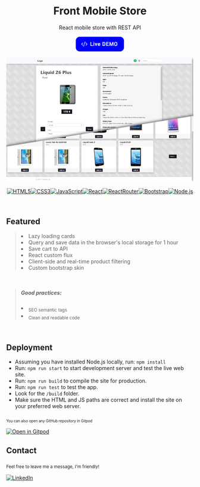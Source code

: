 <h1 align="center">Front Mobile Store</h1>

<p align="center" >
  React mobile store with REST API
</p>
<p align="center" >
  <a href="https://luisaguadovicaria.github.io/front-mobile-store/">
    <img height="44px"  src="https://github.com/LuisAguadoVicaria/LuisAguadoVicaria/raw/main/proyect-images/live-demo-button.png" alt="live-demo" align="center">
  </a>
</p>
<p align="center">
  <img src="https://github.com/LuisAguadoVicaria/LuisAguadoVicaria/raw/main/proyect-images/front-mobile-store.png" alt="front-image" align="center">
</p>
<div align="center">

[![HTML5](https://img.shields.io/badge/HTML5-E34F26?style=for-the-badge&logo=html5&logoColor=white)](https://github.com/alexandresanlim/Badges4-README.md-Profile)[![CSS3](https://img.shields.io/badge/CSS3-1572B6?style=for-the-badge&logo=css3&logoColor=white)](https://github.com/Ileriayo/markdown-badges)[![JavaScript](https://img.shields.io/badge/JavaScript-323330?style=for-the-badge&logo=javascript&logoColor=F7DF1E)]()[![React](https://img.shields.io/badge/React-20232A?style=for-the-badge&logo=react&logoColor=61DAFB)](https://reactjs.org/)[![ReactRouter](https://img.shields.io/badge/React_Router-CA4245?style=for-the-badge&logo=react-router&logoColor=white)](https://reactrouter.com/)[![Bootstrap](https://img.shields.io/badge/Bootstrap-563D7C?style=for-the-badge&logo=bootstrap&logoColor=white)](https://getbootstrap.com/)[![Node.js](https://img.shields.io/badge/Node.js-339933?style=for-the-badge&logo=nodedotjs&logoColor=white)](https://nodejs.org/)
</div>
<br>

## Featured


>   <li>Lazy loading cards</li>
>   <li>Query and save data in the browser's local storage for 1 hour</li>
>   <li>Save cart to API</li>
>   <li>React custom flux</li>
>   <li>Client-side and real-time product filtering</li>
>   <li>Custom bootstrap skin</li>

<br>

> <h5>Good practices:</h5>
>   <li><sub>SEO semantic tags</sub></li>
>   <li><sub>Clean and readable code</sub></li>

<br>

## Deployment

- Assuming you have installed Node.js locally, run: `npm install`
- Run: `npm run start` to start development server and test the live web site.
- Run: `npm run build` to compile the site for production.
- Run: `npm run test` to test the app.
- Look for the `/build` folder.
- Make sure the HTML and JS paths are correct and install the site on your preferred web server.

<sub><sub>You can also open any GitHub repository in Gitpod</sub></sub> 
  
[![Open in Gitpod](https://gitpod.io/button/open-in-gitpod.svg)](https://gitpod.io/#<your-project-url>)

## Contact

  <sub>Feel free to leave me a message, I'm friendly!</sub>
  
  [![LinkedIn](https://img.shields.io/badge/LinkedIn-0077B5?style=for-the-badge&logo=linkedin&logoColor=white)](https://www.linkedin.com/in/luis-aguado-vicar%C3%ADa-546b33241/)

